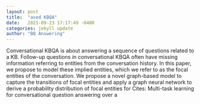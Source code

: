 ```yaml
---
layout: post
title:  "ased KBQA"
date:   2021-09-23 17:17:49 -0400
categories: jekyll update
author: "BQ Answering"
---
```

Conversational KBQA is about answering a sequence of questions related to a KB. Follow-up questions in conversational KBQA often have missing information referring to entities from the conversation history. In this paper, we propose to model these implied entities, which we refer to as the focal entities of the conversation. We propose a novel graph-based model to capture the transitions of focal entities and apply a graph neural network to derive a probability distribution of focal entities for Cites: Multi-task learning for conversational question answering over a